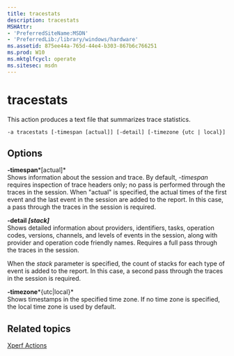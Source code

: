 ```yaml
---
title: tracestats
description: tracestats
MSHAttr:
- 'PreferredSiteName:MSDN'
- 'PreferredLib:/library/windows/hardware'
ms.assetid: 875ee44a-765d-44e4-b303-867b6c766251
ms.prod: W10
ms.mktglfcycl: operate
ms.sitesec: msdn
---
```


# tracestats


This action produces a text file that summarizes trace statistics.

``` syntax
-a tracestats [-timespan [actual]] [-detail] [-timezone {utc | local}]
```

## Options


<a href="" id="-timespan-actual-"></a>**-timespan***\[actual\]*  
Shows information about the session and trace. By default, *-timespan* requires inspection of trace headers only; no pass is performed through the traces in the session. When "actual" is specified, the actual times of the first event and the last event in the session are added to the report. In this case, a pass through the traces in the session is required.

<a href="" id="-detail--stack-"></a>**-detail *\[stack\]***  
Shows detailed information about providers, identifiers, tasks, operation codes, versions, channels, and levels of events in the session, along with provider and operation code friendly names. Requires a full pass through the traces in the session.

When the *stack* parameter is specified, the count of stacks for each type of event is added to the report. In this case, a second pass through the traces in the session is required.

<a href="" id="-timezone-utc-local-"></a>**-timezone***{utc|local}*  
Shows timestamps in the specified time zone. If no time zone is specified, the local time zone is used by default.

## Related topics


[Xperf Actions](xperf-actions.md)

 

 







